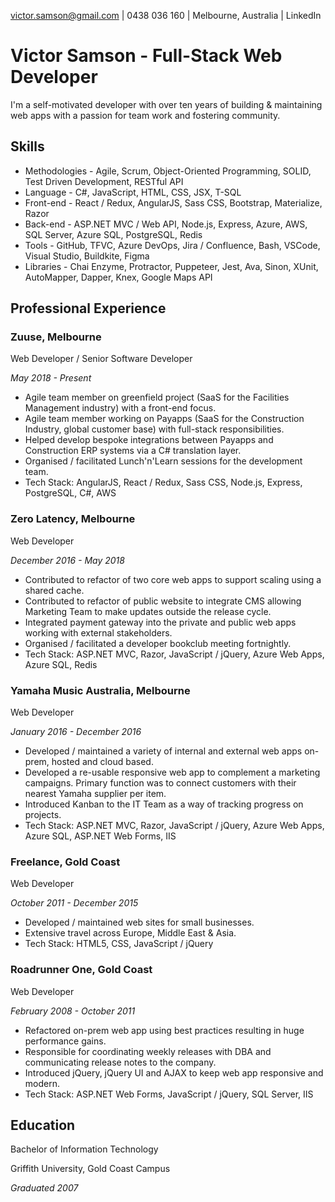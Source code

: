victor.samson@gmail.com | 0438 036 160 | Melbourne, Australia | LinkedIn

# Victor Samson - Full-Stack Web Developer

I'm a self-motivated developer with over ten years of building & maintaining web apps with a passion for team work and fostering community.

## Skills

- Methodologies - Agile, Scrum, Object-Oriented Programming, SOLID, Test Driven Development, RESTful API
- Language - C#, JavaScript, HTML, CSS, JSX, T-SQL
- Front-end - React / Redux, AngularJS, Sass CSS, Bootstrap, Materialize, Razor
- Back-end - ASP.NET MVC / Web API, Node.js, Express, Azure, AWS, SQL Server, Azure SQL, PostgreSQL, Redis
- Tools - GitHub, TFVC, Azure DevOps, Jira / Confluence, Bash, VSCode, Visual Studio, Buildkite, Figma
- Libraries - Chai Enzyme, Protractor, Puppeteer, Jest, Ava, Sinon, XUnit, AutoMapper, Dapper, Knex, Google Maps API

## Professional Experience

### Zuuse, Melbourne

Web Developer / Senior Software Developer

*May 2018 - Present*

- Agile team member on greenfield project (SaaS for the Facilities Management industry) with a front-end focus.
- Agile team member working on Payapps (SaaS for the Construction Industry, global customer base) with full-stack responsibilities.
- Helped develop bespoke integrations between Payapps and Construction ERP systems via a C# translation layer.
- Organised / facilitated Lunch'n'Learn sessions for the development team.
- Tech Stack: AngularJS, React / Redux, Sass CSS, Node.js, Express, PostgreSQL, C#, AWS

### Zero Latency, Melbourne

Web Developer

*December 2016 - May 2018*

- Contributed to refactor of two core web apps to support scaling using a shared cache.
- Contributed to refactor of public website to integrate CMS allowing Marketing Team to make updates outside the release cycle.
- Integrated payment gateway into the private and public web apps working with external stakeholders.
- Organised / facilitated a developer bookclub meeting fortnightly.
- Tech Stack: ASP.NET MVC, Razor, JavaScript / jQuery, Azure Web Apps, Azure SQL, Redis

### Yamaha Music Australia, Melbourne

Web Developer

*January 2016 - December 2016*

- Developed / maintained a variety of internal and external web apps on-prem, hosted and cloud based.
- Developed a re-usable responsive web app to complement a marketing campaigns. Primary function was to connect customers with their nearest Yamaha supplier per item.
- Introduced Kanban to the IT Team as a way of tracking progress on projects.
- Tech Stack: ASP.NET MVC, Razor, JavaScript / jQuery, Azure Web Apps, Azure SQL, ASP.NET Web Forms, IIS

### Freelance, Gold Coast

Web Developer

*October 2011 - December 2015*

- Developed / maintained web sites for small businesses.
- Extensive travel across Europe, Middle East & Asia.
- Tech Stack: HTML5, CSS, JavaScript / jQuery

### Roadrunner One, Gold Coast

Web Developer

*February 2008 - October 2011*

- Refactored on-prem web app using best practices resulting in huge performance gains.
- Responsible for coordinating weekly releases with DBA and communicating release notes to the company.
- Introduced jQuery, jQuery UI and AJAX to keep web app responsive and modern.
- Tech Stack: ASP.NET Web Forms, JavaScript / jQuery, SQL Server, IIS

## Education

Bachelor of Information Technology

Griffith University, Gold Coast Campus

*Graduated 2007*
